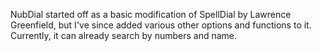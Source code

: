 NubDial started off as a basic modification of SpellDial by Lawrence Greenfield, but I've since added various other options and functions to it. Currently, it can already search by numbers and name.